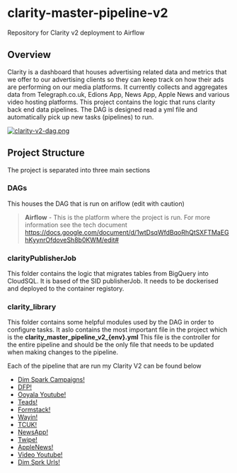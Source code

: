 # clarity-master-pipeline-v2
Repository for Clarity v2 deployment to Airflow 

## Overview 
Clarity is a dashboard that houses advertising related data and metrics that we offer to our advertising clients so they can keep track on how their ads are performing on our media platforms. It currently collects and aggregates data from Telegraph.co.uk, Edions App, News App, Apple News and various video hosting platforms. This project contains the logic that runs clarity back end data pipelines.
The DAG is designed read a yml file and automatically pick up new tasks (pipelines) to run. 

[![clarity-v2-dag.png](https://i.postimg.cc/1RJTp8n2/clarity-v2-dag.png)](https://postimg.cc/QVK0DxqJ)

## Project Structure 
The project is separated into three main sections 
### DAGs
This houses the DAG that is run on ariflow (edit with caution)
> **Airflow** - This is the platform where the project is run. For more information see the tech document https://docs.google.com/document/d/1wtDsqWfdBqoRhQtSXFTMaEGhKyynrOfdoveSh8b0KWM/edit# 

### clarityPublisherJob
This folder contains the logic that migrates tables from BigQuery into CloudSQL. It is based of the SID publisherJob. It needs to be dockerised and deployed to the container registory. 

### clarity_library
This folder contains some helpful modules used by the DAG in order to configure tasks. It aslo contains the most important file in the project which is the **clarity_master_pipeline_v2_{env}.yml**
This file is the controller for the entire pipeline and should be the only file that needs to be updated when making changes to the pipeline. 

Each of the pipeline that are run my Clarity V2 can be found below

* [Dim Spark Campaigns!](https://github.com/telegraph/clarity-dim-spark-campaigns-pipeline/tree/DV-4316)
* [DFP!](https://github.com/telegraph/clarity-dfp-pipeline/tree/DT-4323)
* [Ooyala Youtube!](https://github.com/telegraph/clarity-ooyala-youtube-pipeline/tree/DT-4325)
* [Teads!](https://github.com/telegraph/clarity-teads-pipeline/tree/DT-4329)
* [Formstack!](https://github.com/telegraph/clarity-formstack-pipeline/tree/DT-4332)
* [Wayin!](https://github.com/telegraph/clarity-wayin-pipeline/tree/DT-4335)
* [TCUK!](https://github.com/telegraph/clarity-tcuk-pipeline/tree/DT-4345)
* [NewsApp!](https://github.com/telegraph/clarity-newsapp-pipeline/tree/DT-4375)
* [Twipe!](https://github.com/telegraph/clarity-twipe-pipeline)
* [AppleNews!](https://github.com/telegraph/clarity-applenews-pipeline/tree/DT-4374)
* [Video Youtube!](https://github.com/telegraph/clarity-youtube-pipeline/tree/DT-4336)
* [Dim Sprk Urls!](https://github.com/telegraph/clarity-dim-spark-campaigns-urls-pipeline/tree/DT-4359)

